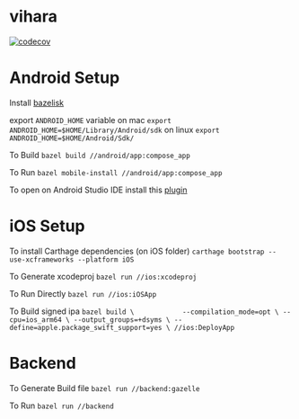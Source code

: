 # vihara
[![codecov](https://codecov.io/gh/herlianzhang/vihara/graph/badge.svg?token=DM5R8PWQQV)](https://codecov.io/gh/herlianzhang/vihara)

# Android Setup

Install [bazelisk](https://github.com/bazelbuild/bazelisk)

export `ANDROID_HOME` variable
on mac `export ANDROID_HOME=$HOME/Library/Android/sdk`
on linux `export ANDROID_HOME=$HOME/Android/Sdk/`

To Build
`bazel build //android/app:compose_app`

To Run
`bazel mobile-install //android/app:compose_app`

To open on Android Studio IDE
install this [plugin](https://plugins.jetbrains.com/plugin/9185-bazel-for-android-studio)

# iOS Setup
To install Carthage dependencies (on iOS folder)
`carthage bootstrap --use-xcframeworks --platform iOS`

To Generate xcodeproj
`bazel run //ios:xcodeproj`

To Run Directly
`bazel run //ios:iOSApp`

To Build signed ipa
`bazel build \           
  --compilation_mode=opt \
  --cpu=ios_arm64 \
  --output_groups=+dsyms \
  --define=apple.package_swift_support=yes \
  //ios:DeployApp`

# Backend

To Generate Build file
`bazel run //backend:gazelle`

To Run
`bazel run //backend`